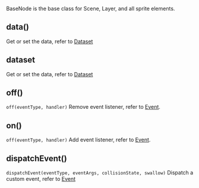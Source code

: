 BaseNode is the base class for Scene, Layer, and all sprite elements.

## data()

Get or set the data, refer to [Dataset](/en/doc/dataset)

## dataset

Get or set the data, refer to [Dataset](/en/doc/dataset)

## off()

`off(eventType, handler)` Remove event listener, refer to [Event](/en/doc/event).

## on()

`off(eventType, handler)` Add event listener, refer to [Event](/en/doc/event).

## dispatchEvent()

`dispatchEvent(eventType, eventArgs, collisionState, swallow)` Dispatch a custom event, refer to [Event](/en/doc/event)
